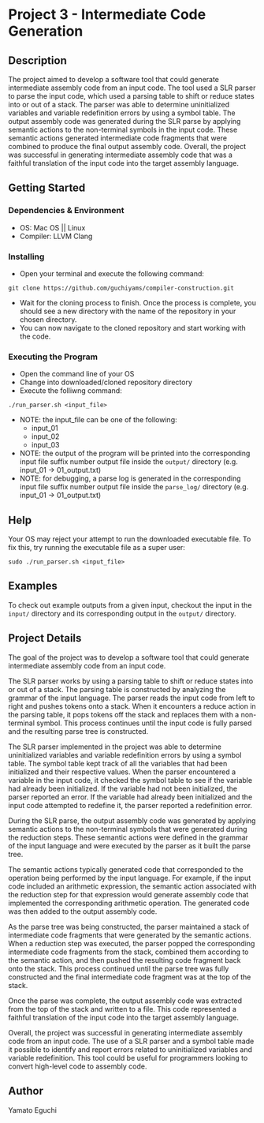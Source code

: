 # Project 3 - Intermediate Code Generation

## Description

The project aimed to develop a software tool that could generate intermediate assembly code from an input code. The tool used a SLR parser to parse the input code, which used a parsing table to shift or reduce states into or out of a stack. The parser was able to determine uninitialized variables and variable redefinition errors by using a symbol table. The output assembly code was generated during the SLR parse by applying semantic actions to the non-terminal symbols in the input code. These semantic actions generated intermediate code fragments that were combined to produce the final output assembly code. Overall, the project was successful in generating intermediate assembly code that was a faithful translation of the input code into the target assembly language.

## Getting Started

### Dependencies & Environment

* OS: Mac OS || Linux
* Compiler: LLVM Clang

### Installing

* Open your terminal and execute the following command:
```
git clone https://github.com/guchiyams/compiler-construction.git
```
* Wait for the cloning process to finish. Once the process is complete, you should see a new directory with the name of the repository in your chosen directory.
* You can now navigate to the cloned repository and start working with the code.

### Executing the Program

* Open the command line of your OS
* Change into downloaded/cloned repository directory
* Execute the folliwng command:
```
./run_parser.sh <input_file>
```
* NOTE: the input_file can be one of the following:
    * input_01
    * input_02
    * input_03
* NOTE: the output of the program will be printed into the corresponding input file suffix number output file inside the `output/` directory (e.g. input_01 -> 01_output.txt)
* NOTE: for debugging, a parse log is generated in the corresponding input file suffix number output file inside the `parse_log/` directory (e.g. input_01 -> 01_output.txt)

## Help

Your OS may reject your attempt to run the downloaded executable file. To fix this, try running the executable file as a super user:
```
sudo ./run_parser.sh <input_file>
```

## Examples

To check out example outputs from a given input, checkout the input in the `input/` directory and its corresponding output in the `output/` directory.

## Project Details
The goal of the project was to develop a software tool that could generate intermediate assembly code from an input code.

The SLR parser works by using a parsing table to shift or reduce states into or out of a stack. The parsing table is constructed by analyzing the grammar of the input language. The parser reads the input code from left to right and pushes tokens onto a stack. When it encounters a reduce action in the parsing table, it pops tokens off the stack and replaces them with a non-terminal symbol. This process continues until the input code is fully parsed and the resulting parse tree is constructed.

The SLR parser implemented in the project was able to determine uninitialized variables and variable redefinition errors by using a symbol table. The symbol table kept track of all the variables that had been initialized and their respective values. When the parser encountered a variable in the input code, it checked the symbol table to see if the variable had already been initialized. If the variable had not been initialized, the parser reported an error. If the variable had already been initialized and the input code attempted to redefine it, the parser reported a redefinition error.

During the SLR parse, the output assembly code was generated by applying semantic actions to the non-terminal symbols that were generated during the reduction steps. These semantic actions were defined in the grammar of the input language and were executed by the parser as it built the parse tree.

The semantic actions typically generated code that corresponded to the operation being performed by the input language. For example, if the input code included an arithmetic expression, the semantic action associated with the reduction step for that expression would generate assembly code that implemented the corresponding arithmetic operation. The generated code was then added to the output assembly code.

As the parse tree was being constructed, the parser maintained a stack of intermediate code fragments that were generated by the semantic actions. When a reduction step was executed, the parser popped the corresponding intermediate code fragments from the stack, combined them according to the semantic action, and then pushed the resulting code fragment back onto the stack. This process continued until the parse tree was fully constructed and the final intermediate code fragment was at the top of the stack.

Once the parse was complete, the output assembly code was extracted from the top of the stack and written to a file. This code represented a faithful translation of the input code into the target assembly language.

Overall, the project was successful in generating intermediate assembly code from an input code. The use of a SLR parser and a symbol table made it possible to identify and report errors related to uninitialized variables and variable redefinition. This tool could be useful for programmers looking to convert high-level code to assembly code.

## Author

Yamato Eguchi